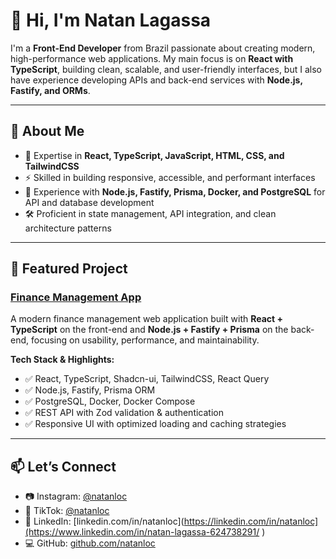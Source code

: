 # 👋 Hi, I'm Natan Lagassa

I'm a **Front-End Developer** from Brazil passionate about creating modern, high-performance web applications.
My main focus is on **React with TypeScript**, building clean, scalable, and user-friendly interfaces, but I also have experience developing APIs and back-end services with **Node.js, Fastify, and ORMs**.

---

## 🧠 About Me

* 🎨 Expertise in **React, TypeScript, JavaScript, HTML, CSS, and TailwindCSS**
* ⚡ Skilled in building responsive, accessible, and performant interfaces
* 🔗 Experience with **Node.js, Fastify, Prisma, Docker, and PostgreSQL** for API and database development
* 🛠 Proficient in state management, API integration, and clean architecture patterns

---

## 🚀 Featured Project

### [Finance Management App](https://github.com/natanloc/finance-app-frontend)

A modern finance management web application built with **React + TypeScript** on the front-end and **Node.js + Fastify + Prisma** on the back-end, focusing on usability, performance, and maintainability.

**Tech Stack & Highlights:**

* ✅ React, TypeScript, Shadcn-ui, TailwindCSS, React Query
* ✅ Node.js, Fastify, Prisma ORM
* ✅ PostgreSQL, Docker, Docker Compose
* ✅ REST API with Zod validation & authentication
* ✅ Responsive UI with optimized loading and caching strategies

---

## 📫 Let’s Connect

- 📷 Instagram: [@natanloc](https://instagram.com/natanloc)  
- 🎥 TikTok: [@natanloc](https://tiktok.com/@natanloc)  
- 💼 LinkedIn: [linkedin.com/in/natanloc](https://linkedin.com/in/natanloc](https://www.linkedin.com/in/natan-lagassa-624738291/ )  
- 💻 GitHub: [github.com/natanloc](https://github.com/natanloc)  
